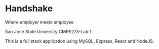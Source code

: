 # Handshake
Where employer meets employee

San Jose State University
CMPE273-Lab 1

This is a full stack application using MySQL, Express, React and NodeJS.
